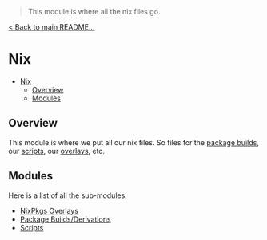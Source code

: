 > This module is where all the nix files go.

[< Back to main README...](../README.md)

# Nix

- [Nix](#nix)
  - [Overview](#overview)
  - [Modules](#modules)

## Overview

This module is where we put all our nix files. So files for the [package builds](./packages/), our [scripts](./scripts/), our [overlays](./overlays/), etc.

## Modules

Here is a list of all the sub-modules:

- [NixPkgs Overlays](./overlays/)
- [Package Builds/Derivations](./packages/)
- [Scripts](./scripts/)
